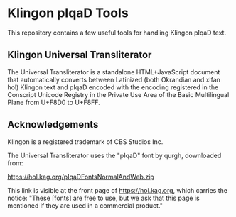 Klingon pIqaD Tools
===================

This repository contains a few useful tools for handling Klingon pIqaD text.

Klingon Universal Transliterator
--------------------------------

The Universal Transliterator is a standalone HTML+JavaScript document that
automatically converts between Latinized (both Okrandian and xifan hol) Klingon
text and pIqaD encoded with the encoding registered in the Conscript Unicode
Registry in the Private Use Area of the Basic Multilingual Plane from U+F8D0
to U+F8FF.

Acknowledgements
----------------

Klingon is a registered trademark of CBS Studios Inc.

The Universal Transliterator uses the "pIqaD" font by qurgh, downloaded from:

https://hol.kag.org/pIqaDFontsNormalAndWeb.zip

This link is visible at the front page of https://hol.kag.org, which carries
the notice: "These [fonts] are free to use, but we ask that this page is
mentioned if they are used in a commercial product."
